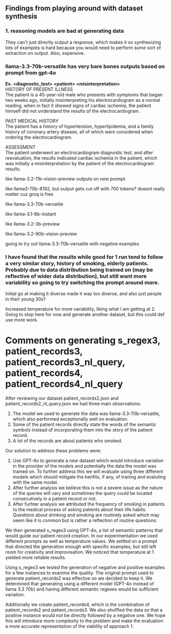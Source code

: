## Findings from playing around with dataset synthesis

### 1. reasoning models are bad at generating data

They can't just directly output a response, which makes it so synthesizing lots of examples is hard because you would need to perform some sort of extraction on output. Also, expensive.

### llama-3.3-70b-versatile has very bare bones outputs based on prompt from gpt-4o
**Ex. \<diagnostic_test\> \<patient\> \<misinterpretation\>**  
 HISTORY OF PRESENT ILLNESS  
The patient is a 45-year-old male who presents with symptoms that began two weeks ago, initially misinterpreting his electrocardiogram as a normal reading, when in fact it showed signs of cardiac ischemia, the patient himself did not understand the results of the electrocardiogram. 

PAST MEDICAL HISTORY  
The patient has a history of hypertension, hyperlipidemia, and a family history of coronary artery disease, all of which were considered when ordering the electrocardiogram.

ASSESSMENT  
The patient underwent an electrocardiogram diagnostic test, and after reevaluation, the results indicated cardiac ischemia in the patient, which was initially a misinterpretation by the patient of the electrocardiogram results.

like llama-3.2-11b-vision-preview outputs on new prompt

like llama3-70b-8192, but output gets cut off with 700 tokens? doesnt really matter cuz groq is free

like llama-3.3-70b-versatile

like  llama-3.1-8b-instant

like llama-3.2-3b-preview

like  llama-3.2-90b-vision-preview

going to try out llama-3.3-70b-versatile with negative examples

### I have found that the results while good for 1 run tend to follow a very similar story, history of smoking, elderly patients. Probably due to data distribution being trained on (may be reflective of wider data distribution), but still want more variability so going to try switching the prompt around more.

Initial go at making it diverse made it way too diverse, and also just people in their young 30s?

Increased temperature for more variability, liking what I am getting at 2. Going to stop here for now and generate another dataset, but this could def use more work.

# Comments on generating s_regex3, patient_records3, patient_records3_nl_query, patient_records4, patient_records4_nl_query
After reviewing our dataset patient_records2.json and patient_records2_nl_query.json we had three main observations:

1. The model we used to generate the data was llama-3.3-70b-versatile, which also performed exceptionally well on evaluation. 
2. Some of the patient records directly state the words of the semantic symbols instead of incorporating them into the story of the patient record.
3. A lot of the records are about patients who smoked.

Our solution to address these problems were:

1. Use GPT-4o to generate a new dataset which would introduce variation in the provider of the models and potentially the data the model was trained on. To further address this we will evaluate using three different models which should mitigate the benfits, if any, of traning and evaluting with the same model.
2. After further analysis we believe this is not a severe issue as the nature of the queries will vary and sometimes the query could be located consecutively in a patient record or not.
3. After furhter analysis we attributed the frequency of smoking in patients to the medical process of asking patients about their life habits. Questions about drinking and smoking are routinely asked which
may seem like it is common but is rather a reflection of routine questions.

We then generated s_regex3 using GPT-4o, a list of semantic patterns that would guide our patient record creation. In our experimentation we used different prompts as well as temperature values. We settled on a prompt that directed the generation enough with specific examples, but still left room for creativity and improvisation. We noticed that temperature at 1 yielded more reliable results. 

Using s_regex3 we tested the generation of negative and positive examples for a few instances to examine the quality. The original prompt used to generate patient_records2 was effective so we decided to keep it. We determined that generating using a different model (GPT-4o instead of llama 3.3 70b) and having different semantic regexes would be sufficient variation.

Additionally we create patient_records4, which is the combination of patient_records2 and patient_records3. We also shuffled the data so that a positive instance would not be directly followed by a negative one. We hope this will introduce more complexity to the problem and make the evaluation a more accurate representation of the viability of approach 1. 